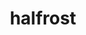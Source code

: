 ---
title: halfrost
github: https://github.com/halfrost
mode: light
transition: 1s
score: 78.4
archetype:
- Descriptive
---